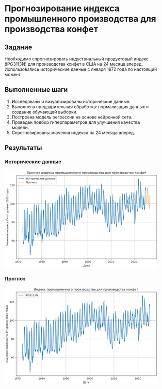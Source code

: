 # Прогнозирование индекса промышленного производства для производства конфет

## Задание
Необходимо спрогнозировать индустриальный продуктовый индекс (IPG3113N) для производства конфет в США на 24 месяца вперед.  
Использовались исторические данные с января 1972 года по настоящий момент.

## Выполненные шаги
1. Исследованы и визуализированы исторические данные.
2. Выполнена предварительная обработка: нормализация данных и создание обучающей выборки.
3. Построена модель регрессии на основе нейронной сети.
4. Проведен подбор гиперпараметров для улучшения качества модели.
5. Спрогнозированы значения индекса на 24 месяца вперед.

## Результаты
### Исторические данные
![Индекс промышленного производства для производства конфет](photo/historical_data.png)

### Прогноз
![Прогноз индекса промышленного производства для производства конфет](photo/forecast_plot.png)
